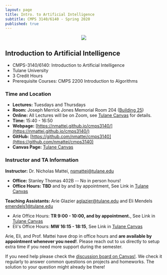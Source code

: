 ```yaml
---
layout: page
title: Intro. to Artificial Intelligence
subtitle: CMPS 3140/6140 - Spring 2020
published: true
---
```

<p style="text-align:center;"><img src="{{ 'img/hal.jpg' | relative_url }}" /></p>

## Introduction to Artificial Intelligence 
* CMPS-3140/6140: Introduction to Artificial Intelligence
* Tulane University
* 3 Credit Hours
* Prerequisite Courses: CMPS 2200 Introduction to Algorithms

### Time and Location
* **Lectures:** Tuesdays and Thursdays 
* **Room:** Joseph Merrick Jones Memorial Room 204 ([Building 25](https://campusservices.tulane.edu/resources/map))
* **Online:** All Lectures will be on Zoom, see [Tulane Canvas](https://tulane.instructure.com/) for details.
* **Time:** 15:40 - 16:50
* **Webpage:** [https://nmattei.github.io/cmps3140/](https://nmattei.github.io/cmps3140/)
* **GitHub:** [https://github.com/nmattei/cmps3140](https://github.com/nmattei/cmps3140)
* **Canvas Page:** [Tulane Canvas](https://tulane.instructure.com/)

### Instructor and TA Information
**Instructor:** Dr. Nicholas Mattei, <nsmattei@tulane.edu>
* **Office:** Stanley Thomas 402B -- No in person hours!
* **Office Hours:** **TBD** and by and by appointment, See Link in [Tulane Canvas](https://tulane.instructure.com/)

**Teaching Assistants:** Arie Glazier <aglazier@tulane.edu> and Eli Mendels <emendels1@tulane.edu>
*  Arie Office Hours: **TR 9:00 - 10:00, and by appointment.**, See Link in [Tulane Canvas](https://tulane.instructure.com/)
* Eli's Office Hours: **MW 16:15 - 18:15**, See Link in [Tulane Canvas](https://tulane.instructure.com/)

Arie, Eli, and Prof. Mattei have drop in office hours and **are available by appointment whenever you need!**.  Please reach out to us directly to setup extra time if you need more support during the semester.

If you need help please check the [discussion board on Canvas!](https://tulane.instructure.com/courses/2227316/discussion_topics). We check it regularly to answer common questions on projects and homeworks.  The solution to your question might already be there!

